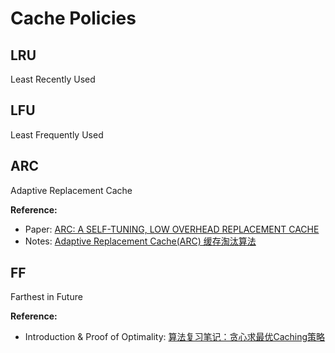 # Cache Policies

## LRU
Least Recently Used

## LFU
Least Frequently Used

## ARC
Adaptive Replacement Cache

**Reference:** 
- Paper: [ARC: A SELF-TUNING, LOW OVERHEAD REPLACEMENT CACHE](https://www.usenix.org/conference/fast-03/arc-self-tuning-low-overhead-replacement-cache)
- Notes: [Adaptive Replacement Cache(ARC) 缓存淘汰算法](https://zhuanlan.zhihu.com/p/522306900)

## FF

Farthest in Future

**Reference:**
- Introduction & Proof of Optimality: [算法复习笔记：贪心求最优Caching策略](https://blog.macromogic.xyz/2020/06/15/ff-cache/)